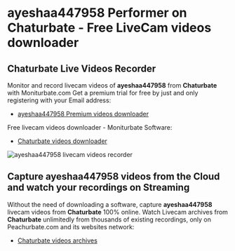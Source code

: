 # ayeshaa447958 Performer on Chaturbate - Free LiveCam videos downloader

## Chaturbate Live Videos Recorder

Monitor and record livecam videos of **ayeshaa447958** from **Chaturbate** with Moniturbate.com
Get a premium trial for free by just and only registering with your Email address:
* [ayeshaa447958 Premium videos downloader](https://moniturbate.com/request-demo-licence-key.html)

Free livecam videos downloader - Moniturbate Software:
* [Chaturbate videos downloader](https://moniturbate.com/moniturbate-download-software.html)

![ayeshaa447958 livecam videos recorder](https://peachurnet.com/templates/moniturbate-software.png)


## Capture ayeshaa447958 videos from the Cloud and watch your recordings on Streaming

Without the need of downloading a software, capture **ayeshaa447958** livecam videos from **Chaturbate** 100% online.
Watch Livecam archives from **Chaturbate** unlimitedly from thousands of existing recordings, only on Peachurbate.com and its websites network:
* [Chaturbate videos archives](https://peachurnet.com/)